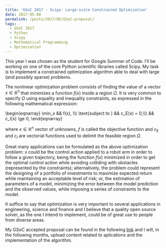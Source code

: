 ```yaml
---
title: 'GSoC 2017 - Scipy: Large-scale Constrained Optimization'
date: 2017-05-08
permalink: /posts/2017/05/GSoC-proposal/
tags:
  - GSoC 2017
  - Python
  - Scipy
  - Mathematical Programming
  - Optimization
---
```


This year I was chosen as the student for Google Summer of Code. I’ll be working on one of the core Python scientific libraries called Scipy. My task is to implement a constrained optimization algorithm able to deal with large (and possibly sparse) problems.

The nonlinear optimization problem consists of finding the value of a vector $x\in \mathbb{R}^n$ that minimizes a function $f(x)$ inside a region $\Omega$. It is very common to specify  $\Omega$ using equality and inequality constraints, as expressed in the following mathematical expression:

\begin{eqnarray}
  \min_x && f(x), \\\\\\
   \text{subject to } && c_E(x) = 0,\\\\\\
   && c_I(x) \ge 0,
\end{eqnarray}

where $x\in \mathbb{R}^n$ vector of unknowns, $f$ is called the objective function and $c_E$ and $c_I$ are vectorial functions used to delimit the feasible region $\Omega$.

Great many applications can be formulated as the above optimization problem: $x$ could be the control action applied to a robot arm in order to follow a given trajectory, being the function $f(x)$ minimized in order to get the optimal control action while avoiding colliding with obstacles (represented by the constraints); alternatively, the problem could represent the designing of a portfolio of investments to maximize expected  return while maintaining an acceptable level of risk; or, the estimation of parameters of  a model, minimizing the error between the model prediction and the observed values, while imposing a series of constraints to the model. 

It suffice to say that optimization is very important to several applications in engineering, science and finance and I believe that a quality open source solver, as the one I intend to implement, could be of great use to people from diverse areas.

My GSoC accepted proposal can be found in the following [link](https://antonior92.github.io/files/GSoC2017.pdf)
and I will, in the following months, upload content related to aplications and the implementation of the algorithm.


